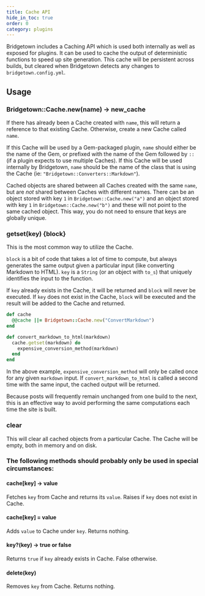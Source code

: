 ```yaml
---
title: Cache API
hide_in_toc: true
order: 0
category: plugins
---
```


Bridgetown includes a Caching API which is used both internally as well as exposed for plugins. It can be used to cache the output of deterministic functions to speed up site generation. This cache will be persistent across builds, but
cleared when Bridgetown detects any changes to `bridgetown.config.yml`.

## Usage

### Bridgetown::Cache.new(name) → new_cache

If there has already been a Cache created with `name`, this will return a
reference to that existing Cache. Otherwise, create a new Cache called `name`.

If this Cache will be used by a Gem-packaged plugin, `name` should either be the
name of the Gem, or prefixed with the name of the Gem followed by `::` (if a
plugin expects to use multiple Caches). If this Cache will be used internally by
Bridgetown, `name` should be the name of the class that is using the Cache (ie:
`"Bridgetown::Converters::Markdown"`).

Cached objects are shared between all Caches created with the same `name`, but
are _not_ shared between Caches with different names. There can be an object
stored with key `1` in `Bridgetown::Cache.new("a")` and an object stored with key
`1` in `Bridgetown::Cache.new("b")` and these will not point to the same cached
object. This way, you do not need to ensure that keys are globally unique.

### getset(key) {block}

This is the most common way to utilize the Cache.

`block` is a bit of code that takes a lot of time to compute, but always
generates the same output given a particular input (like converting Markdown to
HTML). `key` is a `String` (or an object with `to_s`) that uniquely identifies
the input to the function.

If `key` already exists in the Cache, it will be returned and `block` will never
be executed. If `key` does not exist in the Cache, `block` will be executed and
the result will be added to the Cache and returned.

```ruby
def cache
  @@cache ||= Bridgetown::Cache.new("ConvertMarkdown")
end

def convert_markdown_to_html(markdown)
  cache.getset(markdown) do
    expensive_conversion_method(markdown)
  end
end
```

In the above example, `expensive_conversion_method` will only be called once for
any given `markdown` input. If `convert_markdown_to_html` is called a second
time with the same input, the cached output will be returned.

Because posts will frequently remain unchanged from one build to the next, this
is an effective way to avoid performing the same computations each time the site
is built.

### clear

This will clear all cached objects from a particular Cache. The Cache will be
empty, both in memory and on disk.

### The following methods should probably only be used in special circumstances:

#### cache[key] → value

Fetches `key` from Cache and returns its `value`. Raises if `key` does not exist
in Cache.

#### cache[key] = value

Adds `value` to Cache under `key`.
Returns nothing.

#### key?(key) → true or false

Returns `true` if `key` already exists in Cache. False otherwise.

#### delete(key)

Removes `key` from Cache.
Returns nothing.
